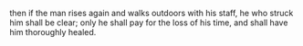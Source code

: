 then if the man rises again and walks outdoors with his staff, he who struck him shall be clear; only he shall pay for the loss of his time, and shall have him thoroughly healed.
